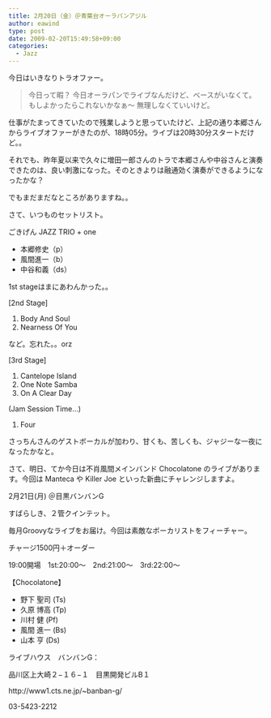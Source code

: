 ```yaml
---
title: 2月20日（金）＠青葉台オーラパンアジル
author: eawind
type: post
date: 2009-02-20T15:49:58+09:00
categories:
  - Jazz
---
```

今日はいきなりトラオファー。

> 今日って暇？
> 今日オーラパンでライブなんだけど、ベースがいなくて。
> もしよかったらこれないかなぁ〜
> 無理しなくていいけど。

仕事がたまってきていたので残業しようと思っていたけど、上記の通り本郷さんからライブオファーがきたのが、18時05分。ライブは20時30分スタートだけど。。

それでも、昨年夏以来で久々に増田一郎さんのトラで本郷さんや中谷さんと演奏できたのは、良い刺激になった。そのときよりは融通効く演奏ができるようになったかな？

でもまだまだなところがありますね。。

さて、いつものセットリスト。

ごきげん JAZZ TRIO + one

* 本郷修史（p）
* 風間進一（b）
* 中谷和義（ds）

1st stageはまにあわんかった。。

[2nd Stage]

1. Body And Soul
2. Nearness Of You

など。忘れた。。orz

[3rd Stage]

1. Cantelope Island
2. One Note Samba
3. On A Clear Day

(Jam Session Time…)

1. Four

さっちんさんのゲストボーカルが加わり、甘くも、苦しくも、ジャジーな一夜になったかなと。

さて、明日、てか今日は不肖風間メインバンド Chocolatone のライブがあります。今回は Manteca や Killer Joe といった新曲にチャレンジしますよ。

2月21日(月) ＠目黒バンバンG

すばらしき、２管クインテット。


毎月Groovyなライブをお届け。今回は素敵なボーカリストをフィーチャー。

チャージ1500円＋オーダー


19:00開場　1st:20:00〜　2nd:21:00〜　3rd:22:00〜

【Chocolatone】

* 野下 聖司 (Ts)
* 久原 博高 (Tp)
* 川村 健 (Pf)
* 風間 進一 (Bs)
* 山本 亨 (Ds)

ライブハウス　バンバンG：

品川区上大崎２−１６−１　目黒開発ビルB１

http://<wbr>www1.c<wbr>ts.ne.<wbr>jp/~ba<wbr>nban-g<wbr>/

03-5423-2212
